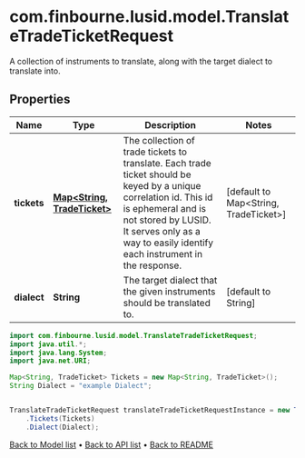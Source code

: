 # com.finbourne.lusid.model.TranslateTradeTicketRequest
A collection of instruments to translate, along with the target dialect to translate into.

## Properties

Name | Type | Description | Notes
------------ | ------------- | ------------- | -------------
**tickets** | [**Map&lt;String, TradeTicket&gt;**](TradeTicket.md) | The collection of trade tickets to translate.     Each trade ticket should be keyed by a unique correlation id. This id is ephemeral  and is not stored by LUSID. It serves only as a way to easily identify each instrument in the response. | [default to Map<String, TradeTicket>]
**dialect** | **String** | The target dialect that the given instruments should be translated to. | [default to String]

```java
import com.finbourne.lusid.model.TranslateTradeTicketRequest;
import java.util.*;
import java.lang.System;
import java.net.URI;

Map<String, TradeTicket> Tickets = new Map<String, TradeTicket>();
String Dialect = "example Dialect";


TranslateTradeTicketRequest translateTradeTicketRequestInstance = new TranslateTradeTicketRequest()
    .Tickets(Tickets)
    .Dialect(Dialect);
```


[Back to Model list](../README.md#documentation-for-models) &#8226; [Back to API list](../README.md#documentation-for-api-endpoints) &#8226; [Back to README](../README.md)
